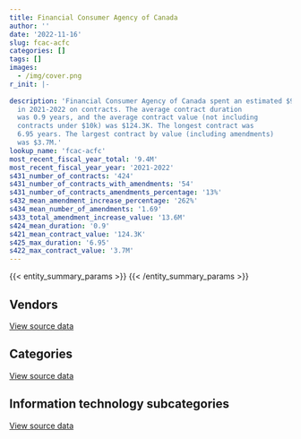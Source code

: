 ```yaml
---
title: Financial Consumer Agency of Canada
author: ''
date: '2022-11-16'
slug: fcac-acfc
categories: []
tags: []
images:
  - /img/cover.png
r_init: |-
  
description: 'Financial Consumer Agency of Canada spent an estimated $9.4M
  in 2021-2022 on contracts. The average contract duration
  was 0.9 years, and the average contract value (not including
  contracts under $10k) was $124.3K. The longest contract was
  6.95 years. The largest contract by value (including amendments)
  was $3.7M.'
lookup_name: 'fcac-acfc'
most_recent_fiscal_year_total: '9.4M'
most_recent_fiscal_year_year: '2021-2022'
s431_number_of_contracts: '424'
s431_number_of_contracts_with_amendments: '54'
s431_number_of_contracts_amendments_percentage: '13%'
s432_mean_amendment_increase_percentage: '262%'
s434_mean_number_of_amendments: '1.69'
s433_total_amendment_increase_value: '13.6M'
s424_mean_duration: '0.9'
s421_mean_contract_value: '124.3K'
s425_max_duration: '6.95'
s422_max_contract_value: '3.7M'
---
```


<script src="/rmarkdown-libs/htmlwidgets/htmlwidgets.js"></script>
<link href="/rmarkdown-libs/datatables-css/datatables-crosstalk.css" rel="stylesheet" />
<script src="/rmarkdown-libs/datatables-binding/datatables.js"></script>
<script src="/rmarkdown-libs/jquery/jquery-3.6.0.min.js"></script>
<link href="/rmarkdown-libs/dt-core-bootstrap/css/dataTables.bootstrap.min.css" rel="stylesheet" />
<link href="/rmarkdown-libs/dt-core-bootstrap/css/dataTables.bootstrap.extra.css" rel="stylesheet" />
<script src="/rmarkdown-libs/dt-core-bootstrap/js/jquery.dataTables.min.js"></script>
<script src="/rmarkdown-libs/dt-core-bootstrap/js/dataTables.bootstrap.min.js"></script>
<link href="/rmarkdown-libs/crosstalk/css/crosstalk.min.css" rel="stylesheet" />
<script src="/rmarkdown-libs/crosstalk/js/crosstalk.min.js"></script>
<script src="/rmarkdown-libs/htmlwidgets/htmlwidgets.js"></script>
<link href="/rmarkdown-libs/datatables-css/datatables-crosstalk.css" rel="stylesheet" />
<script src="/rmarkdown-libs/datatables-binding/datatables.js"></script>
<script src="/rmarkdown-libs/jquery/jquery-3.6.0.min.js"></script>
<link href="/rmarkdown-libs/dt-core-bootstrap/css/dataTables.bootstrap.min.css" rel="stylesheet" />
<link href="/rmarkdown-libs/dt-core-bootstrap/css/dataTables.bootstrap.extra.css" rel="stylesheet" />
<script src="/rmarkdown-libs/dt-core-bootstrap/js/jquery.dataTables.min.js"></script>
<script src="/rmarkdown-libs/dt-core-bootstrap/js/dataTables.bootstrap.min.js"></script>
<link href="/rmarkdown-libs/crosstalk/css/crosstalk.min.css" rel="stylesheet" />
<script src="/rmarkdown-libs/crosstalk/js/crosstalk.min.js"></script>
<script src="/rmarkdown-libs/htmlwidgets/htmlwidgets.js"></script>
<link href="/rmarkdown-libs/datatables-css/datatables-crosstalk.css" rel="stylesheet" />
<script src="/rmarkdown-libs/datatables-binding/datatables.js"></script>
<script src="/rmarkdown-libs/jquery/jquery-3.6.0.min.js"></script>
<link href="/rmarkdown-libs/dt-core-bootstrap/css/dataTables.bootstrap.min.css" rel="stylesheet" />
<link href="/rmarkdown-libs/dt-core-bootstrap/css/dataTables.bootstrap.extra.css" rel="stylesheet" />
<script src="/rmarkdown-libs/dt-core-bootstrap/js/jquery.dataTables.min.js"></script>
<script src="/rmarkdown-libs/dt-core-bootstrap/js/dataTables.bootstrap.min.js"></script>
<link href="/rmarkdown-libs/crosstalk/css/crosstalk.min.css" rel="stylesheet" />
<script src="/rmarkdown-libs/crosstalk/js/crosstalk.min.js"></script>

{{< entity_summary_params >}}
{{< /entity_summary_params >}}

## Vendors

<div id="htmlwidget-1" style="width:100%;height:auto;" class="datatables html-widget"></div>
<script type="application/json" data-for="htmlwidget-1">{"x":{"style":"bootstrap","filter":"none","vertical":false,"data":[["<a href=\"/vendors/49_solutions/\">49 Solutions<\/a>","<a href=\"/vendors/a_net_solutions/\">A Net Solutions<\/a>","<a href=\"/vendors/access_2_networks/\">Access 2 Networks<\/a>","<a href=\"/vendors/action_personnel_of_ottawa_hull/\">Action Personnel of Ottawa Hull<\/a>","<a href=\"/vendors/advanced_business_interiors/\">Advanced Business Interiors<\/a>","<a href=\"/vendors/advanced_chippewa_technologies/\">Advanced Chippewa Technologies<\/a>","<a href=\"/vendors/artemp_personnel_services/\">Artemp Personnel Services<\/a>","<a href=\"/vendors/avi_spl/\">Avi Spl<\/a>","<a href=\"/vendors/bell_canada/\">Bell Canada<\/a>","<a href=\"/vendors/blackberry/\">Blackberry<\/a>","<a href=\"/vendors/carleton_university/\">Carleton University<\/a>","<a href=\"/vendors/cdw_canada/\">CDW Canada<\/a>","<a href=\"/vendors/cision_canada/\">Cision Canada<\/a>","<a href=\"/vendors/coradix_technology_consulting/\">Coradix Technology Consulting<\/a>","<a href=\"/vendors/cossette_communications/\">Cossette Communications<\/a>","<a href=\"/vendors/csdc_systems/\">CSDC Systems<\/a>","<a href=\"/vendors/data_centre_intelligence/\">Data Centre Intelligence<\/a>","<a href=\"/vendors/dell_computer/\">Dell Computer<\/a>","<a href=\"/vendors/deloitte/\">Deloitte<\/a>","<a href=\"/vendors/donna_cona/\">Donna Cona<\/a>","<a href=\"/vendors/ecole_de_langues_abce/\">Ecole De Langues Abce<\/a>","<a href=\"/vendors/ecole_de_langues_eagle/\">Ecole De Langues Eagle<\/a>","<a href=\"/vendors/ekos_research_associates/\">Ekos Research Associates<\/a>","<a href=\"/vendors/entrust/\">Entrust<\/a>","<a href=\"/vendors/environics_research_group/\">Environics Research Group<\/a>","<a href=\"/vendors/evaluation_personnel_selection/\">Evaluation Personnel Selection<\/a>","<a href=\"/vendors/gartner/\">Gartner<\/a>","<a href=\"/vendors/global_knowledge/\">Global Knowledge<\/a>","<a href=\"/vendors/google_canada/\">Google Canada<\/a>","<a href=\"/vendors/goss_gilroy/\">Goss Gilroy<\/a>","<a href=\"/vendors/hdp_group/\">Hdp Group<\/a>","<a href=\"/vendors/hypertec/\">Hypertec<\/a>","<a href=\"/vendors/ibm_canada/\">IBM Canada<\/a>","<a href=\"/vendors/info_tech_research_group/\">Info Tech Research Group<\/a>","<a href=\"/vendors/insa/\">INSA<\/a>","<a href=\"/vendors/institute_on_governance/\">Institute On Governance<\/a>","<a href=\"/vendors/integra_networks/\">Integra Networks<\/a>","<a href=\"/vendors/ipss/\">IPSS<\/a>","<a href=\"/vendors/iron_mountain/\">Iron Mountain<\/a>","<a href=\"/vendors/konica_minolta_business_solutions/\">Konica Minolta Business Solutions<\/a>","<a href=\"/vendors/korn_ferry_ca/\">Korn Ferry Ca<\/a>","<a href=\"/vendors/kpmg/\">KPMG<\/a>","<a href=\"/vendors/lansdowne_technologies/\">Lansdowne Technologies<\/a>","<a href=\"/vendors/lwg_architectural_interiors/\">Lwg Architectural Interiors<\/a>","<a href=\"/vendors/meltwater/\">Meltwater<\/a>","<a href=\"/vendors/mercer_canada/\">Mercer Canada<\/a>","<a href=\"/vendors/microsoft_canada/\">Microsoft Canada<\/a>","<a href=\"/vendors/mindwire_systems/\">Mindwire Systems<\/a>","<a href=\"/vendors/mishkumi_technologies/\">Mishkumi Technologies<\/a>","<a href=\"/vendors/nattiq/\">NATTIQ<\/a>","<a href=\"/vendors/nielsen/\">Nielsen<\/a>","<a href=\"/vendors/nisha_techonologies/\">Nisha Techonologies<\/a>","<a href=\"/vendors/northern_micro/\">Northern Micro<\/a>","<a href=\"/vendors/nova_networks/\">Nova Networks<\/a>","<a href=\"/vendors/ottawa_business_interiors/\">Ottawa Business Interiors<\/a>","<a href=\"/vendors/phoenix_strategic_perspectives/\">Phoenix Strategic Perspectives<\/a>","<a href=\"/vendors/portage_personnel/\">Portage Personnel<\/a>","<a href=\"/vendors/printers_plus/\">Printers Plus<\/a>","<a href=\"/vendors/prosci_canada/\">Prosci Canada<\/a>","<a href=\"/vendors/purelogic/\">PureLogic<\/a>","<a href=\"/vendors/purespirit_solutions/\">PureSpirIT Solutions<\/a>","<a href=\"/vendors/quantum_management_services/\">Quantum Management Services<\/a>","<a href=\"/vendors/quintet_consulting/\">Quintet Consulting<\/a>","<a href=\"/vendors/raymond_chabot_grant_thornton/\">Raymond Chabot Grant Thornton<\/a>","<a href=\"/vendors/rogers/\">Rogers<\/a>","<a href=\"/vendors/samson_associes/\">Samson Associes<\/a>","<a href=\"/vendors/softchoice/\">Softchoice<\/a>","<a href=\"/vendors/stoneworks_technologies/\">Stoneworks Technologies<\/a>","<a href=\"/vendors/tag_hr/\">Tag HR<\/a>","<a href=\"/vendors/telecom_computer_services/\">Telecom Computer Services<\/a>","<a href=\"/vendors/the_aim_group/\">The AIM Group<\/a>","<a href=\"/vendors/the_governing_council_of/\">The Governing Council Of<\/a>","<a href=\"/vendors/thomas_schmidt/\">Thomas Schmidt<\/a>","<a href=\"/vendors/trm_technologies/\">TRM Technologies<\/a>","<a href=\"/vendors/wills_transfer/\">Wills Transfer<\/a>"],[null,335338.66,null,null,112425.96,null,15657,87873.23,3617.53,null,null,23594.4,null,292763.07,608613.25,null,null,null,264722.22,null,2013.01,null,42017.96,29671.98,133858.76,null,37140.48,null,null,44144.32,55059.49,null,null,null,null,null,null,null,19935.44,43475.93,29839.08,4989.04,null,null,48258.99,57120.76,164816.08,null,269996.55,null,17940.52,null,38710.77,null,null,53711.96,142448.05,null,72828.5,null,23676.08,16469.26,37657.47,431856.34,18228.82,101093.22,null,230464.9,null,202612.98,null,null,null,183934.24,22508.84],[null,25746.96,160838.55,null,40561.82,50568.85,212239.39,null,45274.22,10477.54,null,16485.13,14060.9,90470.63,926925.99,14569.27,null,40232.97,30326.83,14125,43313.39,4803.96,189858.92,null,154932.89,22600,455449.12,null,33325.25,117078.43,null,97688.5,null,null,158194.78,24500,23954.69,null,361.42,18451.02,84052.39,null,null,1643.84,54853.38,86389.24,250162.81,null,11019.76,null,null,null,209104.24,12910.25,34339.04,148928.62,46305.52,148286.02,null,null,178357.36,null,null,null,17873.36,23154.73,31035.45,81919.29,63713.69,455411.93,706536.98,null,98220.76,247499.76,22570.51],[null,85859.02,48016.86,50819.68,null,55136.25,211659.5,null,102260.54,null,null,70369.75,13059.1,null,1808000,null,11670.57,81583.52,30243.97,null,null,23570.3,378159.94,null,36612.63,null,1482074.9,null,null,null,null,61020,38872,null,null,5831.98,null,null,10147.58,5862.94,90928.04,null,90400,22222.22,54703.51,null,787988.15,null,null,null,null,224084.65,45602.28,null,39916.4,144647.76,null,null,null,null,274863.32,null,null,null,null,10067.27,6128.06,47807.36,null,6486.11,1409048.05,39999.97,178361.08,null,16242.82],[19137.31,85859.02,45774.38,49180.33,null,null,null,null,404549.8,null,2254.74,367799.8,null,null,247811.01,null,null,81583.52,937169.5,24295,null,11366.46,311880.23,null,45578.99,null,465254.9,17623.59,null,null,null,null,null,82151,24524.59,38012.02,null,63550.57,21888.99,481.89,99999.99,null,null,16133.94,54703.51,null,790496.87,125000,null,15549.82,null,null,null,13819.9,26683.84,93867.17,null,null,null,24397.83,204319.87,null,null,null,null,null,42800.36,null,null,null,2894361.5,null,178361.08,null,16950]],"container":"<table class=\"table table-striped table-hover row-border order-column display\">\n  <thead>\n    <tr>\n      <th>Vendor<\/th>\n      <th>2018-2019<\/th>\n      <th>2019-2020<\/th>\n      <th>2020-2021<\/th>\n      <th>2021-2022<\/th>\n    <\/tr>\n  <\/thead>\n<\/table>","options":{"order":[[4,"desc"]],"pageLength":10,"autoWidth":true,"columnDefs":[{"targets":1,"render":"function(data, type, row, meta) {\n    return type !== 'display' ? data : DTWidget.formatCurrency(data, \"$\", 2, 3, \",\", \".\", true, null);\n  }"},{"targets":2,"render":"function(data, type, row, meta) {\n    return type !== 'display' ? data : DTWidget.formatCurrency(data, \"$\", 2, 3, \",\", \".\", true, null);\n  }"},{"targets":3,"render":"function(data, type, row, meta) {\n    return type !== 'display' ? data : DTWidget.formatCurrency(data, \"$\", 2, 3, \",\", \".\", true, null);\n  }"},{"targets":4,"render":"function(data, type, row, meta) {\n    return type !== 'display' ? data : DTWidget.formatCurrency(data, \"$\", 2, 3, \",\", \".\", true, null);\n  }"},{"width":"16%","targets":[1,2,3,4]},{"className":"dt-right","targets":[1,2,3,4]}],"orderClasses":false}},"evals":["options.columnDefs.0.render","options.columnDefs.1.render","options.columnDefs.2.render","options.columnDefs.3.render"],"jsHooks":[]}</script>
<p class="text-right">
<a href="https://github.com/GoC-Spending/contracts-data/tree/main/data/out/departments/fcac-acfc/summary_by_fiscal_year_by_vendor.csv" class="source-data-link btn btn-link">View source data</a>
</p>

## Categories

<div id="htmlwidget-2" style="width:100%;height:auto;" class="datatables html-widget"></div>
<script type="application/json" data-for="htmlwidget-2">{"x":{"style":"bootstrap","filter":"none","vertical":false,"data":[["<a href=\"/categories/facilities_and_construction/\">Facilities and construction<\/a>","<a href=\"/categories/office_management/\">Office management<\/a>","<a href=\"/categories/professional_services/\">Professional services<\/a>","<a href=\"/categories/information_technology/\">Information technology<\/a>","<a href=\"/categories/industrial_products_and_services/\">Industrial products and services<\/a>","<a href=\"/categories/travel/\">Travel<\/a>","<a href=\"/categories/human_capital/\">Human capital<\/a>"],[52055.49,231804.96,4291835.06,1930545.85,null,null,105006.45],[22931.93,233952.13,4255638.89,2994437.99,11610.75,null,271292.76],[26390.4,48497.58,4238255.58,4411315.65,889.88,5255.89,480080.59],[388.35,45106.29,2611450.42,5919154.61,9280.12,6638.06,855472.74]],"container":"<table class=\"table table-striped table-hover row-border order-column display\">\n  <thead>\n    <tr>\n      <th>Category<\/th>\n      <th>2018-2019<\/th>\n      <th>2019-2020<\/th>\n      <th>2020-2021<\/th>\n      <th>2021-2022<\/th>\n    <\/tr>\n  <\/thead>\n<\/table>","options":{"order":[[4,"desc"]],"dom":"t","pageLength":30,"autoWidth":true,"columnDefs":[{"targets":1,"render":"function(data, type, row, meta) {\n    return type !== 'display' ? data : DTWidget.formatCurrency(data, \"$\", 2, 3, \",\", \".\", true, null);\n  }"},{"targets":2,"render":"function(data, type, row, meta) {\n    return type !== 'display' ? data : DTWidget.formatCurrency(data, \"$\", 2, 3, \",\", \".\", true, null);\n  }"},{"targets":3,"render":"function(data, type, row, meta) {\n    return type !== 'display' ? data : DTWidget.formatCurrency(data, \"$\", 2, 3, \",\", \".\", true, null);\n  }"},{"targets":4,"render":"function(data, type, row, meta) {\n    return type !== 'display' ? data : DTWidget.formatCurrency(data, \"$\", 2, 3, \",\", \".\", true, null);\n  }"},{"width":"16%","targets":[1,2,3,4]},{"className":"dt-right","targets":[1,2,3,4]}],"orderClasses":false,"lengthMenu":[10,25,30,50,100]}},"evals":["options.columnDefs.0.render","options.columnDefs.1.render","options.columnDefs.2.render","options.columnDefs.3.render"],"jsHooks":[]}</script>
<p class="text-right">
<a href="https://github.com/GoC-Spending/contracts-data/tree/main/data/out/departments/fcac-acfc/summary_by_fiscal_year_by_category.csv" class="source-data-link btn btn-link">View source data</a>
</p>
<h2>Information technology subcategories</h2>
<div id="htmlwidget-3" style="width:100%;height:auto;" class="datatables html-widget"></div>
<script type="application/json" data-for="htmlwidget-3">{"x":{"style":"bootstrap","filter":"none","vertical":false,"data":[["<a href=\"/it_subcategories/it_consulting_services/\">IT consulting services<\/a>","<a href=\"/it_subcategories/it_devices_equipment/\">IT devices & equipment<\/a>","<a href=\"/it_subcategories/it_other/\">Other IT (incl. telecommunications)<\/a>","<a href=\"/it_subcategories/it_software_licensing/\">IT software licensing<\/a>"],[757795.79,929469.69,21651.01,221629.36],[859468.39,1586450.04,124429.59,424089.98],[2350912.97,1023490.99,56413.63,980498.06],[3689103.81,994031.68,109779.01,1126240.12]],"container":"<table class=\"table table-striped table-hover row-border order-column display\">\n  <thead>\n    <tr>\n      <th>IT subcategory<\/th>\n      <th>2018-2019<\/th>\n      <th>2019-2020<\/th>\n      <th>2020-2021<\/th>\n      <th>2021-2022<\/th>\n    <\/tr>\n  <\/thead>\n<\/table>","options":{"order":[[4,"desc"]],"dom":"t","pageLength":30,"autoWidth":true,"columnDefs":[{"targets":1,"render":"function(data, type, row, meta) {\n    return type !== 'display' ? data : DTWidget.formatCurrency(data, \"$\", 2, 3, \",\", \".\", true, null);\n  }"},{"targets":2,"render":"function(data, type, row, meta) {\n    return type !== 'display' ? data : DTWidget.formatCurrency(data, \"$\", 2, 3, \",\", \".\", true, null);\n  }"},{"targets":3,"render":"function(data, type, row, meta) {\n    return type !== 'display' ? data : DTWidget.formatCurrency(data, \"$\", 2, 3, \",\", \".\", true, null);\n  }"},{"targets":4,"render":"function(data, type, row, meta) {\n    return type !== 'display' ? data : DTWidget.formatCurrency(data, \"$\", 2, 3, \",\", \".\", true, null);\n  }"},{"width":"16%","targets":[1,2,3,4]},{"className":"dt-right","targets":[1,2,3,4]}],"orderClasses":false,"lengthMenu":[10,25,30,50,100]}},"evals":["options.columnDefs.0.render","options.columnDefs.1.render","options.columnDefs.2.render","options.columnDefs.3.render"],"jsHooks":[]}</script>
<p class="text-right">
<a href="https://github.com/GoC-Spending/contracts-data/tree/main/data/out/departments/fcac-acfc/summary_by_fiscal_year_by_it_subcategory.csv" class="source-data-link btn btn-link">View source data</a>
</p>

